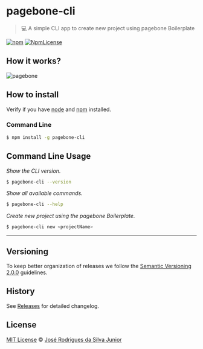 # pagebone-cli

> :computer: A simple CLI app to create new project using pagebone Boilerplate

[![npm](https://img.shields.io/npm/v/pagebone-cli.svg?colorB=green)](https://www.npmjs.com/package/pagebone-cli)
[![NpmLicense](https://img.shields.io/npm/l/pagebone-cli.svg?colorB=brightgreen)](https://www.npmjs.com/package/pagebone-cli)


## How it works?

![pagebone](https://user-images.githubusercontent.com/6127099/46318395-b49c7780-c5ac-11e8-8b3f-1b3c02d7dcde.gif)

## How to install

Verify if you have [node](http://nodejs.org/) and [npm](https://www.npmjs.org/) installed.

### Command Line

```sh
$ npm install -g pagebone-cli
```

## Command Line Usage

*Show the CLI version.*

```sh
$ pagebone-cli --version
```

*Show all available commands.*

```sh
$ pagebone-cli --help
```

*Create new project using the pagebone Boilerplate.*

```sh
$ pagebone-cli new <projectName>
```

<hr>

## Versioning

To keep better organization of releases we follow the [Semantic Versioning 2.0.0](http://semver.org/) guidelines.

## History

See [Releases](https://github.com/jrstylle/pagebone-cli/releases) for detailed changelog.

## License

[MIT License](https://github.com/jrstylle/pagebone-cli/blob/master/LICENSE.md) © [José Rodrigues da Silva Junior](https://joserodrigues.me)



